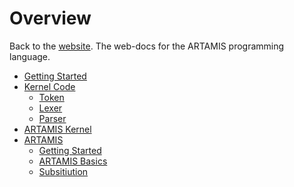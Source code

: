 # Overview

Back to the [website](http://www.artamis.ca). 
The web-docs for the ARTAMIS programming language.

- [Getting Started](/getting-started)
- [Kernel Code](/kernel)
    - [Token](/kernel/token)
    - [Lexer](/kernel/lexer)
    - [Parser](/kernel/parser)
- [ARTAMIS Kernel](/artamis-kernel)
- [ARTAMIS](/artamis)
    - [Getting Started](/artamis/getting-started)
    - [ARTAMIS Basics](/artamis/basics)
    - [Subsitiution](#)